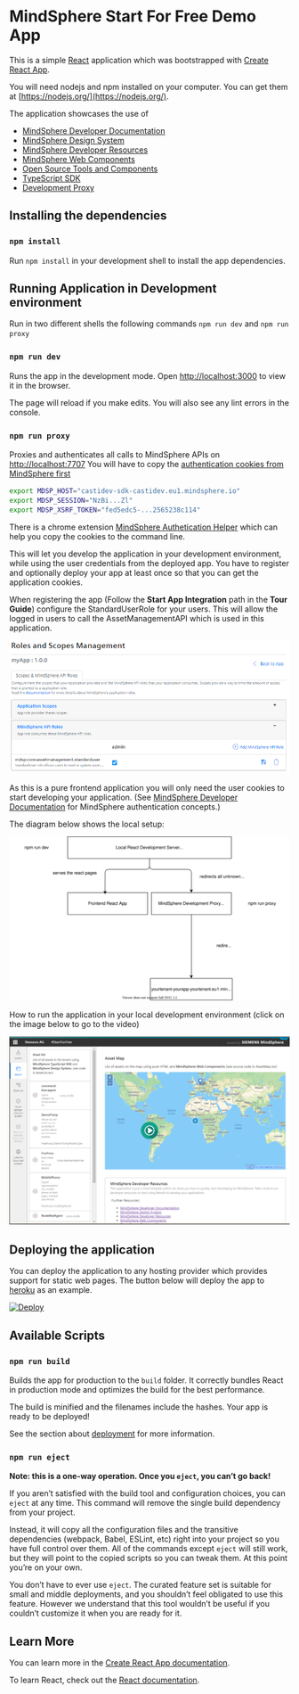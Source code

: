 <!-- @format -->

# MindSphere Start For Free Demo App

This is a simple [React](https://reactjs.org/) application which was bootstrapped
with [Create React App](https://github.com/facebook/create-react-app).

You will need nodejs and npm installed on your computer. You can get them at [https://nodejs.org/](https://nodejs.org/).

The application showcases the use of

-   [MindSphere Developer Documentation](https://developer.mindsphere.io)
-   [MindSphere Design System](https://design.mindsphere.io)
-   [MindSphere Developer Resources](https://developer.mindsphere.io/resources/index.html)
-   [MindSphere Web Components](https://developer.mindsphere.io/resources/mindsphere-webcomponents/index.html)
-   [Open Source Tools and Components](https://opensource.mindsphere.io)
-   [TypeScript SDK](https://opensource.mindsphere.io/docs/mindconnect-nodejs/sdk/index.html)
-   [Development Proxy](https://opensource.mindsphere.io/docs/mindconnect-nodejs/cli/development-proxy.html)

## Installing the dependencies

### `npm install`

Run `npm install` in your development shell to install the app dependencies.

## Running Application in Development environment

Run in two different shells the following commands `npm run dev` and `npm run proxy`

### `npm run dev`

Runs the app in the development mode.
Open [http://localhost:3000](http://localhost:3000) to view it in the browser.

The page will reload if you make edits.
You will also see any lint errors in the console.

### `npm run proxy`

Proxies and authenticates all calls to MindSphere APIs on [http://localhost:7707](http://localhost:7707)
You will have to copy the [authentication cookies from MindSphere first](https://opensource.mindsphere.io/docs/mindconnect-nodejs/cli/development-proxy.html#tab1anchor1)

```bash
export MDSP_HOST="castidev-sdk-castidev.eu1.mindsphere.io"
export MDSP_SESSION="NzBi...Zl"
export MDSP_XSRF_TOKEN="fed5edc5-...2565238c114"
```

There is a chrome extension [MindSphere Authetication Helper](https://opensource.mindsphere.io/docs/mindsphere-auth-helper/index.html)
which can help you copy the cookies to the command line.

This will let you develop the application in your development environment, while using the user credentials from the deployed app. You have to
register and optionally deploy your app at least once so that you can get the application cookies.

When registering the app (Follow the **Start App Integration** path in the **Tour Guide**) configure the StandardUserRole for your users.
This will allow the logged in users to call the AssetManagementAPI which is used in this application.

![scopes](images/scopes.png)

As this is a pure frontend application you will only need the user cookies to start developing your application.
(See [MindSphere Developer Documentation](https://developer.mindsphere.io/concepts/concept-authentication.html) for MindSphere authentication concepts.)

The diagram below shows the local setup:

![diagram](images/diagram.svg)

How to run the application in your local development environment (click on the image below to go to the video)

[![show video](images/app.png)](https://opensource.mindsphere.io/docs/mindconnect-nodejs/cli/development-proxy.html#tab1anchor4)

## Deploying the application

You can deploy the application to any hosting provider which provides support for static web pages. The button below will deploy the app to [heroku](https://heroku.com) as an example.

[![Deploy](https://www.herokucdn.com/deploy/button.svg)](https://heroku.com/deploy?template=https://github.com/mindsphere/start-for-free-demo-app)

## Available Scripts

### `npm run build`

Builds the app for production to the `build` folder.
It correctly bundles React in production mode and optimizes the build for the best performance.

The build is minified and the filenames include the hashes.
Your app is ready to be deployed!

See the section about [deployment](https://facebook.github.io/create-react-app/docs/deployment) for more information.

### `npm run eject`

**Note: this is a one-way operation. Once you `eject`, you can’t go back!**

If you aren’t satisfied with the build tool and configuration choices, you can `eject` at any time.
This command will remove the single build dependency from your project.

Instead, it will copy all the configuration files and the transitive dependencies (webpack, Babel, ESLint, etc)
right into your project so you have full control over them. All of the commands except `eject` will still work,
but they will point to the copied scripts so you can tweak them.
At this point you’re on your own.

You don’t have to ever use `eject`. The curated feature set is suitable for small and middle deployments,
and you shouldn’t feel obligated to use this feature. However we understand that this tool wouldn’t be useful
if you couldn’t customize it when you are ready for it.

## Learn More

You can learn more in the [Create React App documentation](https://facebook.github.io/create-react-app/docs/getting-started).

To learn React, check out the [React documentation](https://reactjs.org/).
